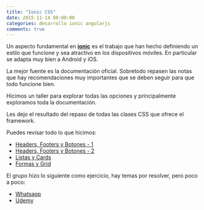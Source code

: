 ```yaml
---
title: "Ionic CSS"
date: 2015-11-14 08:00:00
categories: desarrollo ionic angularjs
comments: true
---
```

Un aspecto fundamental en [__ionic__][6] es el trabajo que han hecho definiendo un estilo que funcione y sea atractivo en los dispositivos móviles. En particular se adapta muy bien a Android y iOS.

La mejor fuente es la documentación oficial. Sobretodo repasen las notas que hay recomendaciones muy importantes que se deben seguir para que todo funcione bien.

Hicimos un taller para explorar todas las opciones y principalmente exploramos toda la documentación.

Les dejo el resultado del repaso de todas las clases CSS que ofrece el framework.

Puedes revisar todo lo que hicimos:

- [Headers, Footers y Botones - 1][5]
- [Headers, Footers y Botones - 2][2]
- [Listas y Cards][1]
- [Formas y Grid][4]

El grupo hizo lo siguiente como ejercicio, hay temas por resolver, pero poco a poco:

- [Whatsapp][7]
- [Udemy][8]

[1]: http://play.ionic.io/app/e2fe954b9c8b "Uso de estilos CSS"
[2]: http://play.ionic.io/app/56f38d3d0ba8 "Uso de estilos CSS"
[4]: http://play.ionic.io/app/b36b1540b688 "Uso de estilos CSS"
[5]: http://play.ionic.io/app/012201220465 "Uso de estilos CSS"
[6]: http://ionicframework.com "ionic Framework"
[7]: http://play.ionic.io/app/1db7031a56a4 "Alejandro Guillén"
[8]: http://play.ionic.io/app/e332144079e7 "Geraldine Ganaim"